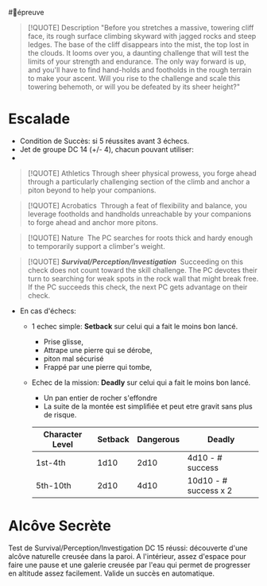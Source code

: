 #🎲épreuve


> [!QUOTE] Description
> "Before you stretches a massive, towering cliff face, its rough surface climbing skyward with jagged rocks and steep ledges. The base of the cliff disappears into the mist, the top lost in the clouds. It looms over you, a daunting challenge that will test the limits of your strength and endurance. The only way forward is up, and you'll have to find hand-holds and footholds in the rough terrain to make your ascent. Will you rise to the challenge and scale this towering behemoth, or will you be defeated by its sheer height?"

# Escalade

- Condition de Succès:  si 5 réussites avant 3 échecs.
- Jet de groupe DC 14 (+/- 4), chacun pouvant utiliser:
- 
> [!QUOTE] Athletics
> 		Through sheer physical prowess, you forge ahead through a particularly challenging section of the climb and anchor a piton beyond to help your companions.	

>[!QUOTE] Acrobatics
> 		 Through a feat of flexibility and balance, you leverage footholds and handholds unreachable by your companions to forge ahead and anchor more pitons.

>[!QUOTE] Nature
> 		 The PC searches for roots thick and hardy enough to temporarily support a climber's weight.

>[!QUOTE] _**Survival/Perception/Investigation**_
> 		 Succeeding on this check does not count toward the skill challenge. The PC devotes their turn to searching for weak spots in the rock wall that might break free. If the PC succeeds this check, the next PC gets advantage on their check.

- En cas d'échecs:
	- 1 echec simple: **Setback** sur celui qui a fait le moins bon lancé.
		- Prise glisse,
		- Attrape une pierre qui se dérobe,
		- piton mal sécurisé
		- Frappé par une pierre qui tombe,
	- Echec de la mission: **Deadly** sur celui qui a fait le moins bon lancé.
		- Un pan entier de rocher s'effondre
		- La suite de la montée est simplifiée et peut etre gravit sans plus de risque.

		| Character Level | Setback | Dangerous | Deadly |
		| --------------- | ------- | --------- | ------ |
		| 1st-4th         | 1d10    | 2d10      | 4d10 - # success   |
		| 5th-10th        | 2d10    | 4d10      | 10d10 - # success x 2  |
	

# Alcôve Secrète
Test de Survival/Perception/Investigation DC 15 réussi: découverte d'une alcôve naturelle creusée dans la paroi. A l'intérieur, assez d'espace pour faire une pause et une galerie creusée par l'eau qui permet de progresser en altitude assez facilement.
Valide un succès en automatique.